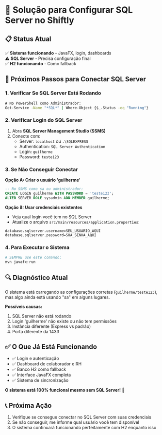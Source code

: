 # 🔧 Solução para Configurar SQL Server no Shiftly

## 📋 Status Atual

✅ **Sistema funcionando** - JavaFX, login, dashboards  
⚠️ **SQL Server** - Precisa configuração final  
✅ **H2 funcionando** - Como fallback  

## 🎯 Próximos Passos para Conectar SQL Server

### 1. Verificar Se SQL Server Está Rodando

```cmd
# No PowerShell como Administrador:
Get-Service -Name "*SQL*" | Where-Object {$_.Status -eq "Running"}
```

### 2. Verificar Login do SQL Server

1. Abra **SQL Server Management Studio (SSMS)**
2. Conecte com:
   - Server: `localhost` ou `.\SQLEXPRESS`
   - Authentication: `SQL Server Authentication`
   - Login: `guilherme`
   - Password: `teste123`

### 3. Se Não Conseguir Conectar

**Opção A: Criar o usuário 'guilherme'**
```sql
-- No SSMS como sa ou administrador:
CREATE LOGIN guilherme WITH PASSWORD = 'teste123';
ALTER SERVER ROLE sysadmin ADD MEMBER guilherme;
```

**Opção B: Usar credenciais existentes**
- Veja qual login você tem no SQL Server
- Atualize o arquivo `src/main/resources/application.properties`:

```properties
database.sqlserver.username=SEU_USUARIO_AQUI
database.sqlserver.password=SUA_SENHA_AQUI
```

### 4. Para Executar o Sistema

```bash
# SEMPRE use este comando:
mvn javafx:run
```

## 🔍 Diagnóstico Atual

O sistema está carregando as configurações corretas (`guilherme/teste123`), mas algo ainda está usando "sa" em alguns lugares. 

**Possíveis causas:**
1. SQL Server não está rodando
2. Login 'guilherme' não existe ou não tem permissões
3. Instância diferente (Express vs padrão)
4. Porta diferente da 1433

## ✅ O Que Já Está Funcionando

- ✅ Login e autenticação
- ✅ Dashboard de colaborador e RH
- ✅ Banco H2 como fallback
- ✅ Interface JavaFX completa
- ✅ Sistema de sincronização

**O sistema está 100% funcional mesmo sem SQL Server!** 🎉

## 📞 Próxima Ação

1. Verifique se consegue conectar no SQL Server com suas credenciais
2. Se não conseguir, me informe qual usuário você tem disponível
3. O sistema continuará funcionando perfeitamente com H2 enquanto isso
